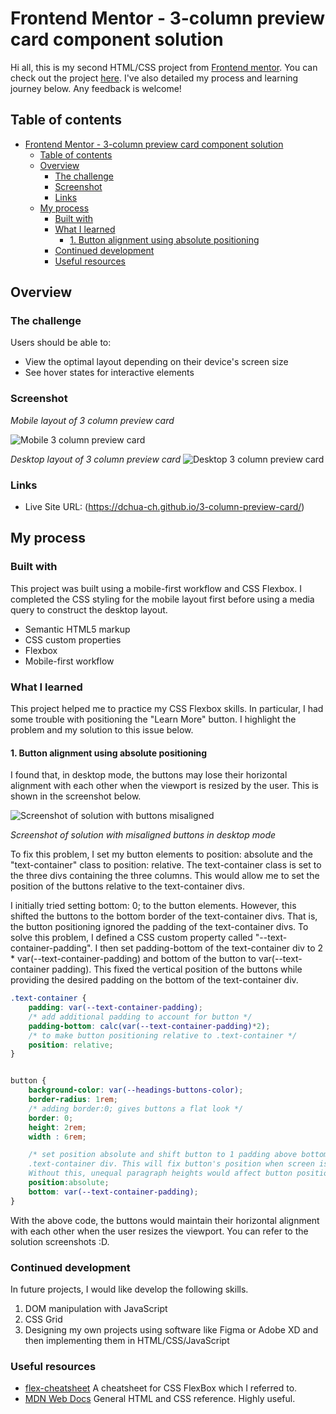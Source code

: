 # Frontend Mentor - 3-column preview card component solution

Hi all, this is my second HTML/CSS project from [Frontend mentor](https://www.frontendmentor.io/challenges/3column-preview-card-component-pH92eAR2-). You can check out the project [here](https://dchua-ch.github.io/3-column-preview-card/). I've also detailed my process and learning journey below. Any feedback is welcome!
## Table of contents

- [Frontend Mentor - 3-column preview card component solution](#frontend-mentor---3-column-preview-card-component-solution)
  - [Table of contents](#table-of-contents)
  - [Overview](#overview)
    - [The challenge](#the-challenge)
    - [Screenshot](#screenshot)
    - [Links](#links)
  - [My process](#my-process)
    - [Built with](#built-with)
    - [What I learned](#what-i-learned)
      - [1. Button alignment using absolute positioning](#1-button-alignment-using-absolute-positioning)
    - [Continued development](#continued-development)
    - [Useful resources](#useful-resources)



## Overview

### The challenge

Users should be able to:

- View the optimal layout depending on their device's screen size
- See hover states for interactive elements

### Screenshot
*Mobile layout of 3 column preview card* 

![Mobile 3 column preview card](/images/3column_mobile_solution.png) 
 


*Desktop layout of 3 column preview card*
![Desktop 3 column preview card](/images/3column_desktop_solution.png)





### Links
- Live Site URL: (https://dchua-ch.github.io/3-column-preview-card/)

## My process

### Built with

This project was built using a mobile-first workflow and CSS Flexbox. I completed the CSS styling for the mobile layout first before using a media query to construct the desktop layout.

- Semantic HTML5 markup
- CSS custom properties
- Flexbox
- Mobile-first workflow

### What I learned

This project helped me to practice my CSS Flexbox skills. In particular, I had some trouble with positioning the "Learn More" button. I highlight the problem and my solution to this issue below.

#### 1. Button alignment using absolute positioning
 
 I found that, in desktop mode, the buttons may lose their horizontal alignment with each other when the viewport is resized by the user. This is shown in the screenshot below.

![Screenshot of solution with buttons misaligned](/images/uneven_buttons.png) 

*Screenshot of solution with misaligned buttons in desktop mode* 
 
 To fix this problem, I set my button elements to position: absolute and the "text-container" class to position: relative. The text-container class is set to the three divs containing the three columns. This would allow me to set the position of the buttons relative to the text-container divs.

 I initially tried setting bottom: 0; to the button elements. However, this shifted the buttons to the bottom border of the text-container divs. That is, the button positioning ignored the padding of the text-container divs. To solve this problem, I defined a CSS custom property called "--text-container-padding". I then set padding-bottom of the text-container div to 2 * var(--text-container-padding) and bottom of the button to var(--text-container padding). This fixed the vertical position of the buttons while providing the desired padding on the bottom of the text-container div.

```css
.text-container {
    padding: var(--text-container-padding);
    /* add additional padding to account for button */
    padding-bottom: calc(var(--text-container-padding)*2);
    /* to make button positioning relative to .text-container */
    position: relative;   
}


button {
    background-color: var(--headings-buttons-color); 
    border-radius: 1rem; 
    /* adding border:0; gives buttons a flat look */
    border: 0;
    height: 2rem;
    width : 6rem;

    /* set position absolute and shift button to 1 padding above bottom of 
    .text-container div. This will fix button's position when screen is resized.
    Without this, unequal paragraph heights would affect button position */
    position:absolute;
    bottom: var(--text-container-padding);
}
```
With the above code, the buttons would maintain their horizontal alignment with each other when the user resizes the viewport. You can refer to the solution screenshots :D. 

### Continued development

In future projects, I would like develop the following skills.

1. DOM manipulation with JavaScript
2. CSS Grid
3. Designing my own projects using software like Figma or Adobe XD and then implementing them in HTML/CSS/JavaScript


### Useful resources

- [flex-cheatsheet](https://yoksel.github.io/flex-cheatsheet/) A cheatsheet for CSS FlexBox which I referred to. 
- [MDN Web Docs](https://developer.mozilla.org/en-US/) General HTML and CSS reference. Highly useful.


